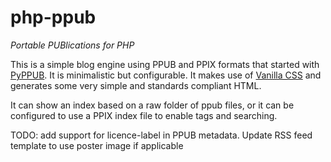 # php-ppub
*Portable PUBlications for PHP*

This is a simple blog engine using PPUB and PPIX formats that started with [PyPPUB](https://github.com/Tilo15/PyPPUB). It is minimalistic but configurable. It makes use of [Vanilla CSS](https://vanillacss.com/) and generates some very simple and standards compliant HTML.

It can show an index based on a raw folder of ppub files, or it can be configured to use a PPIX index file to enable tags and searching.

TODO: add support for licence-label in PPUB metadata. Update RSS feed template to use poster image if applicable